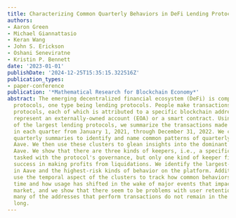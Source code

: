 ```yaml
---
title: Characterizing Common Quarterly Behaviors in DeFi Lending Protocols
authors:
- Aaron Green
- Michael Giannattasio
- Keran Wang
- John S. Erickson
- Oshani Seneviratne
- Kristin P. Bennett
date: '2023-01-01'
publishDate: '2024-12-25T15:35:15.322516Z'
publication_types:
- paper-conference
publication: '*Mathematical Research for Blockchain Economy*'
abstract: The emerging decentralized financial ecosystem (DeFi) is comprised of numerous
  protocols, one type being lending protocols. People make transactions in lending
  protocols, each of which is attributed to a specific blockchain address which could
  represent an externally-owned account (EOA) or a smart contract. Using Aave, one
  of the largest lending protocols, we summarize the transactions made by each address
  in each quarter from January 1, 2021, through December 31, 2022. We cluster these
  quarterly summaries to identify and name common patterns of quarterly behavior in
  Aave. We then use these clusters to glean insights into the dominant behaviors in
  Aave. We show that there are three kinds of keepers, i.e., a specific type of users
  tasked with the protocol's governance, but only one kind of keeper finds consistent
  success in making profits from liquidations. We identify the largest-scale accounts
  in Aave and the highest-risk kinds of behavior on the platform. Additionally, we
  use the temporal aspect of the clusters to track how common behaviors change through
  time and how usage has shifted in the wake of major events that impacted the crypto
  market, and we show that there seem to be problems with user retention in Aave as
  many of the addresses that perform transactions do not remain in the market for
  long.
---
```

